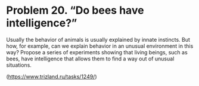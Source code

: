 # Problem 20. “Do bees have intelligence?”

Usually the behavior of animals is usually explained by innate instincts. But how, for example, can we explain behavior in an unusual environment in this way? Propose a series of experiments showing that living beings, such as bees, have intelligence that allows them to find a way out of unusual situations.

(https://www.trizland.ru/tasks/1249/)